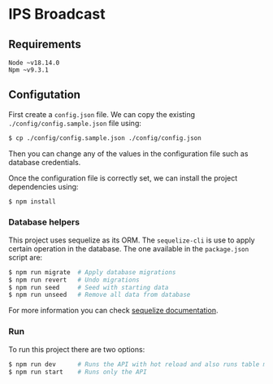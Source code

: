 # IPS Broadcast 


## Requirements

```
Node ~v18.14.0
Npm ~v9.3.1
```

## Configutation

First create a `config.json` file. We can copy the existing `./config/config.sample.json` file using:

```bash
$ cp ./config/config.sample.json ./config/config.json
```

Then you can change any of the values in the configuration file such as database credentials.

Once the configuration file is correctly set, we can install the project dependencies using:

```bash
$ npm install
```

### Database helpers

This project uses sequelize as its ORM. The `sequelize-cli` is use to apply certain operation in the database. 
The one available in the `package.json` script are:  

```bash
$ npm run migrate  # Apply database migrations 
$ npm run revert   # Undo migrations 
$ npm run seed     # Seed with starting data
$ npm run unseed   # Remove all data from database
```

For more information you can check [sequelize documentation](https://sequelize.org/docs/v6/other-topics/migrations/).

### Run

To run this project there are two options:

```bash
$ npm run dev      # Runs the API with hot reload and also runs table migrations
$ npm run start    # Runs only the API
```
